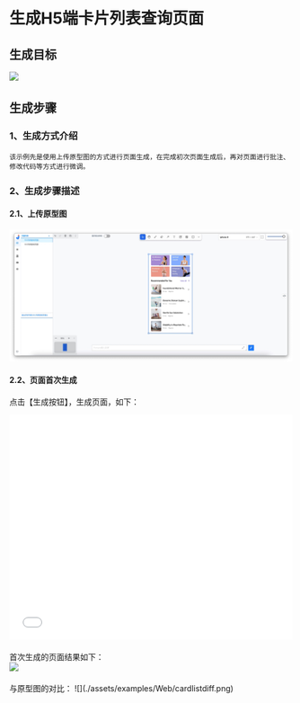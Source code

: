 # 生成H5端卡片列表查询页面

## 生成目标

<image width="320px" height=auto src="./assets/examples/MobileH5/卡片列表.jpeg"/>

## 生成步骤

### 1、生成方式介绍
    该示例先是使用上传原型图的方式进行页面生成，在完成初次页面生成后，再对页面进行批注、修改代码等方式进行微调。
### 2、生成步骤描述
#### 2.1、上传原型图
![](./assets/examples/Web/mobile-card-list-1.jpg)
#### 2.2、页面首次生成

点击【生成按钮】，生成页面，如下：
<iframe style="width:100%; height:400px;" src="//player.bilibili.com/player.html?aid=1001728961&bvid=BV1ex4y1S771&cid=1468504690&p=1" scrolling="no" border="0" frameborder="no" framespacing="0" allowfullscreen="true"> </iframe>
<br><br>
首次生成的页面结果如下：
<br><image width="320px" height=auto src="./assets/examples/Web/mobile-card-list-2.jpg"/>
<br><br>
与原型图的对比：
![](./assets/examples/Web/cardlistdiff.png)
<style>
    .page-inner{
        width: 100% !important;
    }
    @media (max-width: 1240px){
        .page-inner{
         width: 100% !important;
    }
    }
</style>